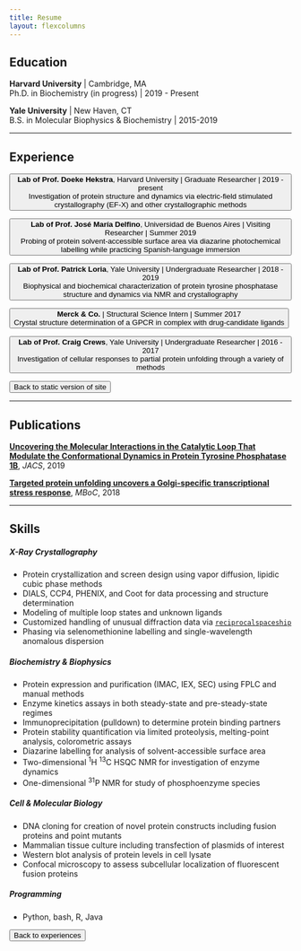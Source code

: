 ```yaml
---
title: Resume
layout: flexcolumns
---
```


  <script defer src="/assets/js/interactive_resume.js"></script>


## Education

**Harvard University** \| Cambridge, MA  
Ph.D. in Biochemistry (in progress) \| 2019 - Present
  
**Yale University** \| New Haven, CT  
B.S. in Molecular Biophysics & Biochemistry \| 2015-2019  
  
---
  
## Experience

<button class='btn hekstra exp'>**Lab of Prof. Doeke Hekstra**, Harvard University \| Graduate Researcher \| 2019 - present  
Investigation of protein structure and dynamics via electric-field stimulated crystallography (EF-X) and other crystallographic methods</button>

<button class='btn delfino exp'>**Lab of Prof. José María Delfino**, Universidad de Buenos Aires \| Visiting Researcher \| Summer 2019  
Probing of protein solvent-accessible surface area via diazarine photochemical labelling while practicing Spanish-language immersion</button>

<button class='btn loria exp'>**Lab of Prof. Patrick Loria**, Yale University \| Undergraduate Researcher \| 2018 - 2019  
Biophysical and biochemical characterization of protein tyrosine phosphatase structure and dynamics via NMR and crystallography</button>

<button class='btn merck exp'>**Merck & Co.** \| Structural Science Intern \| Summer 2017  
Crystal structure determination of a GPCR in complex with drug-candidate ligands</button>

<button class='btn crews exp'>**Lab of Prof. Craig Crews**, Yale University \| Undergraduate Researcher \| 2016 - 2017  
Investigation of cellular responses to partial protein unfolding through a variety of methods</button>

<button class='btn back clickable hidden'>Back to static version of site</button>

---
    
## Publications

<span class='skill paper loria'>**[Uncovering the Molecular Interactions in the Catalytic Loop That Modulate the Conformational Dynamics in Protein Tyrosine Phosphatase 1B](https://pubs.acs.org/doi/10.1021/jacs.9b04470)**, *JACS*, 2019</span>
  
<span class='skill paper crews'>**[Targeted protein unfolding uncovers a Golgi-specific transcriptional stress response](https://www.molbiolcell.org/doi/10.1091/mbc.E17-11-0693)**, *MBoC*, 2018 </span>
  
---
  
## Skills

##### X-Ray Crystallography

 - <span class='skill hekstra merck loria'> Protein crystallization and screen design using vapor diffusion, lipidic cubic phase methods </span>
 - <span class='skill hekstra merck loria'>DIALS, CCP4, PHENIX, and Coot for data processing and structure determination</span>
 - <span class='skill hekstra loria'>Modeling of multiple loop states and unknown ligands</span>
 - <span class='skill hekstra'>Customized handling of unusual diffraction data via [`reciprocalspaceship`](https://hekstra-lab.github.io/reciprocalspaceship/)</span>
 - <span class='skill hekstra'>Phasing via selenomethionine labelling and single-wavelength anomalous dispersion</span>

##### Biochemistry & Biophysics  

 - <span class='skill hekstra merck loria crews'>Protein expression and purification (IMAC, IEX, SEC) using FPLC and manual methods</span>
 - <span class='skill loria'>Enzyme kinetics assays in both steady-state and pre-steady-state regimes</span>
 - <span class='skill crews'>Immunoprecipitation (pulldown) to determine protein binding partners</span>
 - <span class='skill crews merck delfino'>Protein stability quantification via limited proteolysis, melting-point analysis, colorometric assays</span>
 - <span class='skill delfino'>Diazarine labelling for analysis of solvent-accessible surface area</span>
 - <span class='skill loria'>Two-dimensional <sup>1</sup>H <sup>13</sup>C HSQC NMR for investigation of enzyme dynamics</span>
 - <span class='skill loria'>One-dimensional <sup>31</sup>P NMR for study of phosphoenzyme species</span>
  
##### Cell & Molecular Biology  
  
 - <span class='skill crews loria hekstra'>DNA cloning for creation of novel protein constructs including fusion proteins and point mutants</span>
 - <span class='skill crews'>Mammalian tissue culture including transfection of plasmids of interest</span>
 - <span class='skill crews'>Western blot analysis of protein levels in cell lysate</span>
 - <span class='skill crews'>Confocal microscopy to assess subcellular localization of fluorescent fusion proteins</span>
  
##### Programming  
  
 - <span class='skill hekstra merck'>Python, bash, R, Java</span>


<button class='btn to-top clickable hidden'>Back to experiences <i class="fa fa-level-up"></i></button>
